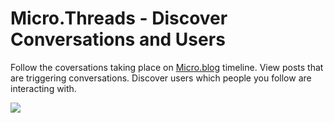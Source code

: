 # Micro.Threads - Discover Conversations and Users

Follow the coversations taking place on [Micro.blog](https://micro.blog) timeline. View posts that are triggering conversations. Discover users which people you follow are interacting with. 

![](https://static.amitgawande.com/images/2021/microthreads-intro.jpg)
